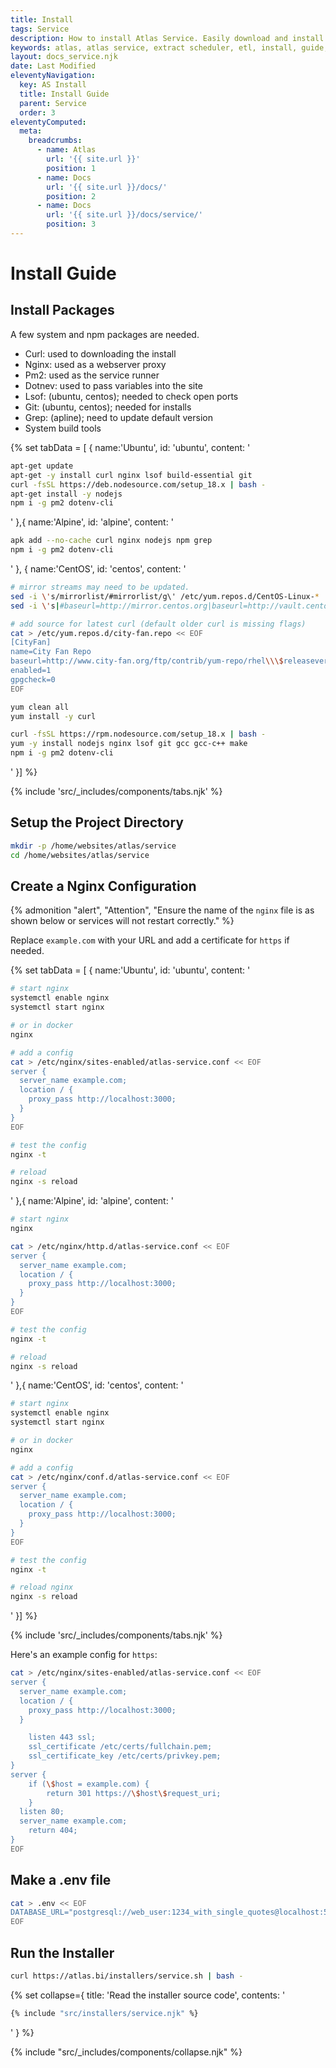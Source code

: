 ```yaml
---
title: Install
tags: Service
description: How to install Atlas Service. Easily download and install with our ppa through apt!
keywords: atlas, atlas service, extract scheduler, etl, install, guide, ubuntu server
layout: docs_service.njk
date: Last Modified
eleventyNavigation:
  key: AS Install
  title: Install Guide
  parent: Service
  order: 3
eleventyComputed:
  meta:
    breadcrumbs:
      - name: Atlas
        url: '{{ site.url }}'
        position: 1
      - name: Docs
        url: '{{ site.url }}/docs/'
        position: 2
      - name: Docs
        url: '{{ site.url }}/docs/service/'
        position: 3
---
```


# Install Guide

## Install Packages

A few system and npm packages are needed.

- Curl: used to downloading the install
- Nginx: used as a webserver proxy
- Pm2: used as the service runner
- Dotnev: used to pass variables into the site
- Lsof: (ubuntu, centos); needed to check open ports
- Git: (ubuntu, centos); needed for installs
- Grep: (apline); need to update default version
- System build tools

{% set tabData = [
{
name:'Ubuntu',
id: 'ubuntu',
content: '

```bash
apt-get update
apt-get -y install curl nginx lsof build-essential git
curl -fsSL https://deb.nodesource.com/setup_18.x | bash -
apt-get install -y nodejs
npm i -g pm2 dotenv-cli
```

'
},{
name:'Alpine',
id: 'alpine',
content: '

```bash
apk add --no-cache curl nginx nodejs npm grep
npm i -g pm2 dotenv-cli
```

'
},
{
name:'CentOS',
id: 'centos',
content: '

```bash
# mirror streams may need to be updated.
sed -i \'s/mirrorlist/#mirrorlist/g\' /etc/yum.repos.d/CentOS-Linux-*
sed -i \'s|#baseurl=http://mirror.centos.org|baseurl=http://vault.centos.org|g\' /etc/yum.repos.d/CentOS-Linux-*

# add source for latest curl (default older curl is missing flags)
cat > /etc/yum.repos.d/city-fan.repo << EOF
[CityFan]
name=City Fan Repo
baseurl=http://www.city-fan.org/ftp/contrib/yum-repo/rhel\\\$releasever/\\\$basearch/
enabled=1
gpgcheck=0
EOF

yum clean all
yum install -y curl

curl -fsSL https://rpm.nodesource.com/setup_18.x | bash -
yum -y install nodejs nginx lsof git gcc gcc-c++ make
npm i -g pm2 dotenv-cli
```

'
}] %}

{% include 'src/\_includes/components/tabs.njk' %}

## Setup the Project Directory

```bash
mkdir -p /home/websites/atlas/service
cd /home/websites/atlas/service
```

## Create a Nginx Configuration

{% admonition
   "alert",
   "Attention",
   "Ensure the name of the `nginx` file is as shown below or services will not restart correctly."
%}

Replace `example.com` with your URL and add a certificate for `https` if needed.

{% set tabData = [
{
name:'Ubuntu',
id: 'ubuntu',
content: '

```bash
# start nginx
systemctl enable nginx
systemctl start nginx

# or in docker
nginx

# add a config
cat > /etc/nginx/sites-enabled/atlas-service.conf << EOF
server {
  server_name example.com;
  location / {
    proxy_pass http://localhost:3000;
  }
}
EOF

# test the config
nginx -t

# reload
nginx -s reload

```

'
},{
name:'Alpine',
id: 'alpine',
content: '

```bash
# start nginx
nginx

cat > /etc/nginx/http.d/atlas-service.conf << EOF
server {
  server_name example.com;
  location / {
    proxy_pass http://localhost:3000;
  }
}
EOF

# test the config
nginx -t

# reload
nginx -s reload
```

'
},{
name:'CentOS',
id: 'centos',
content: '

```bash
# start nginx
systemctl enable nginx
systemctl start nginx

# or in docker
nginx

# add a config
cat > /etc/nginx/conf.d/atlas-service.conf << EOF
server {
  server_name example.com;
  location / {
    proxy_pass http://localhost:3000;
  }
}
EOF

# test the config
nginx -t

# reload nginx
nginx -s reload
```

'
}] %}

{% include 'src/\_includes/components/tabs.njk' %}

Here's an example config for `https`:

```bash
cat > /etc/nginx/sites-enabled/atlas-service.conf << EOF
server {
  server_name example.com;
  location / {
    proxy_pass http://localhost:3000;
  }

    listen 443 ssl;
    ssl_certificate /etc/certs/fullchain.pem;
    ssl_certificate_key /etc/certs/privkey.pem;
}
server {
    if (\$host = example.com) {
        return 301 https://\$host\$request_uri;
    }
  listen 80;
  server_name example.com;
    return 404;
}
EOF
```

## Make a .env file

```bash
cat > .env << EOF
DATABASE_URL="postgresql://web_user:1234_with_single_quotes@localhost:5432/atlas-service"
EOF
```

## Run the Installer

```bash
curl https://atlas.bi/installers/service.sh | bash -
```

{% set collapse={
title: 'Read the installer source code',
contents: '

```bash
{% include "src/installers/service.njk" %}
```

'
} %}

{% include "src/\_includes/components/collapse.njk" %}
